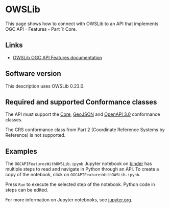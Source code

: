 # OWSLib

This page shows how to connect with OWSLib to an API that implements OGC API - Features - Part 1: Core.

## Links

- [OWSLib OGC API Features documentation](http://geopython.github.io/OWSLib/#ogc-api-features-1-0)

## Software version

This description uses OWSLib 0.23.0.

## Required and supported Conformance classes

The API must support the [Core](http://www.opengis.net/spec/ogcapi-features-1/1.0/conf/core), [GeoJSON](http://www.opengis.net/spec/ogcapi-features-1/1.0/conf/geojson) and [OpenAPI 3.0](http://www.opengis.net/spec/ogcapi-features-1/1.0/conf/oas3) conformance classes.

The CRS conformance class from Part 2 (Coordinate Reference Systems by Reference) is not supported.

## Examples

The `OGCAPIFeaturesWithOWSLib.ipynb` Jupyter notebook on [binder](https://mybinder.org/v2/gh/ghobona/notebooks/main) has multiple steps to read and navigate in Python through an API. To create a copy of the notebook, click on `OGCAPIFeaturesWithOWSLib.ipynb`. 

Press `Run` to execute the selected step of the notebook. Python code in steps can be edited.

For more information on Jupyter notebooks, see [jupyter.org](https://jupyter.org/).
